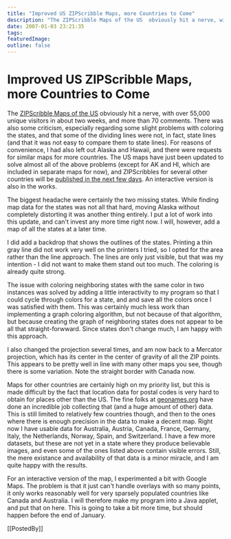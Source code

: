 ```yaml
---
title: "Improved US ZIPScribble Maps, more Countries to Come"
description: "The ZIPScribble Maps of the US  obviously hit a nerve, with over 55,000 unique visitors in about two weeks, and more than 70 comments. There was also some criticism, especially regarding some slight problems with coloring the states, and that some of the dividing lines were not, in fact, state lines (and that it was not easy to compare them to state lines). For reasons of convenience, I had also left out Alaska and Hawaii, and there were requests for similar maps for more countries. The US maps have just been updated to solve almost all of the above problems (except for AK and HI, which are included in separate maps for now), and ZIPScribbles for several other countries will be published in the next few days. An interactive version is also in the works."
date: 2007-01-03 23:21:35
tags: 
featuredImage: 
outline: false
---
```


# Improved US ZIPScribble Maps, more Countries to Come

The <a href="/Applications/ZIPScribbleMap.html">ZIPScribble Maps of the US</a> obviously hit a nerve, with over 55,000 unique visitors in about two weeks, and more than 70 comments. There was also some criticism, especially regarding some slight problems with coloring the states, and that some of the dividing lines were not, in fact, state lines (and that it was not easy to compare them to state lines). For reasons of convenience, I had also left out Alaska and Hawaii, and there were requests for similar maps for more countries. The US maps have just been updated to solve almost all of the above problems (except for AK and HI, which are included in separate maps for now), and ZIPScribbles for several other countries will be <a href="/Applications/MoreZIPScribbleMaps.html">published in the next few days</a>. An interactive version is also in the works.

The biggest headache were certainly the two missing states. While finding map data for the states was not all that hard, moving Alaska without completely distorting it was another thing entirely. I put a lot of work into this update, and can't invest any more time right now. I will, however, add a map of all the states at a later time.

I did add a backdrop that shows the outlines of the states. Printing a thin gray line did not work very well on the printers I tried, so I opted for the area rather than the line approach. The lines are only just visible, but that was my intention - I did not want to make them stand out too much. The coloring is already quite strong.

The issue with coloring neighboring states with the same color in two instances was solved by adding a little interactivity to my program so that I could cycle through colors for a state, and and save all the colors once I was satisfied with them. This was certainly much less work than implementing a graph coloring algorithm, but not because of that algorithm, but because creating the graph of neighboring states does not appear to be all that straight-forwward. Since states don't change much, I am happy with this approach.

I also changed the projection several times, and am now back to a Mercator projection, which has its center in the center of gravity of all the ZIP points. This appears to be pretty well in line with many other maps you see, though there is some variation. Note the straight border with Canada now.

Maps for other countries are certainly high on my priority list, but this is made difficult by the fact that location data for postal codes is very hard to obtain for places other than the US. The fine folks at <a href="http://www.geonames.org/">geonames.org</a> have done an incredible job collecting that (and a huge amount of other) data. This is still limited to relatively few countries though, and then to the ones where there is enough precision in the data to make a decent map. Right now I have usable data for Australia, Austria, Canada, France, Germany, Italy, the Netherlands, Norway, Spain, and Switzerland. I have a few more datasets, but these are not yet in a state where they produce believable images, and even some of the ones listed above contain visible errors. Still, the mere existance and availability of that data is a minor miracle, and I am quite happy with the results.

For an interactive version of the map, I experimented a bit with Google Maps. The problem is that it just can't handle overlays with so many points, it only works reasonably well for very sparsely populated countries like Canada and Australia. I will therefore make my program into a Java applet, and put that on here. This is going to take a bit more time, but should happen before the end of January.

[[PostedBy]]

